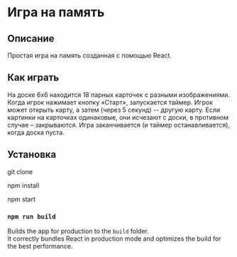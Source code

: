 # Игра на память

## Описание

Простая игра на память созданная с помощью React.

## Как играть

На доске 6х6 находится 18 парных карточек с разными изображениями.
Когда игрок нажимает кнопку «Старт», запускается таймер.
Игрок может открыть карту, а затем (через 5 секунд) -- другую карту.
Если картинки на карточках одинаковые, они исчезают с доски, в противном случае – закрываются.
Игра заканчивается (и таймер останавливается), когда доска пуста.

## Установка

git clone

npm install

npm start

### `npm run build`

Builds the app for production to the `build` folder.\
It correctly bundles React in production mode and optimizes the build for the best performance.




